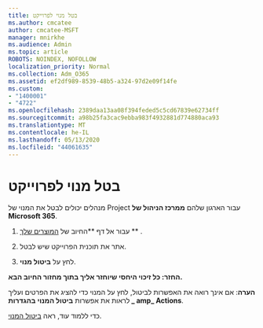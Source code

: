 ```yaml
---
title: בטל מנוי לפרוייקט
ms.author: cmcatee
author: cmcatee-MSFT
manager: mnirkhe
ms.audience: Admin
ms.topic: article
ROBOTS: NOINDEX, NOFOLLOW
localization_priority: Normal
ms.collection: Adm_O365
ms.assetid: ef2df989-8539-48b5-a324-97d2e09f14fe
ms.custom:
- "1400001"
- "4722"
ms.openlocfilehash: 2389daa13aa08f394feded5c5cd67839e62734ff
ms.sourcegitcommit: a98b25fa3cac9ebba983f4932881d774880aca93
ms.translationtype: MT
ms.contentlocale: he-IL
ms.lasthandoff: 05/13/2020
ms.locfileid: "44061635"
---
```

# <a name="cancel-project-subscription"></a>בטל מנוי לפרוייקט

מנהלים יכולים לבטל את המנוי של Project עבור הארגון שלהם **ממרכז הניהול של Microsoft 365**.

1. עבור אל דף **החיוב של [המוצרים שלך](https://go.microsoft.com/fwlink/p/?linkid=842054) ** .

2. אתר את תוכנית הפרוייקט שיש לבטל.

3. לחץ על **ביטול מנוי**.

**החזר: כל זיכוי היחסי שיוחזר אליך בתוך מחזור החיוב הבא.**

**הערה**: אם אינך רואה את האפשרות לביטול, לחץ על המנוי כדי להציג את הפרטים ועליך לראות את אפשרות **ביטול המנוי** **בהגדרות _ amp_ Actions**.

כדי ללמוד עוד, ראה [ביטול המנוי](https://docs.microsoft.com/microsoft-365/commerce/subscriptions/cancel-your-subscription).

